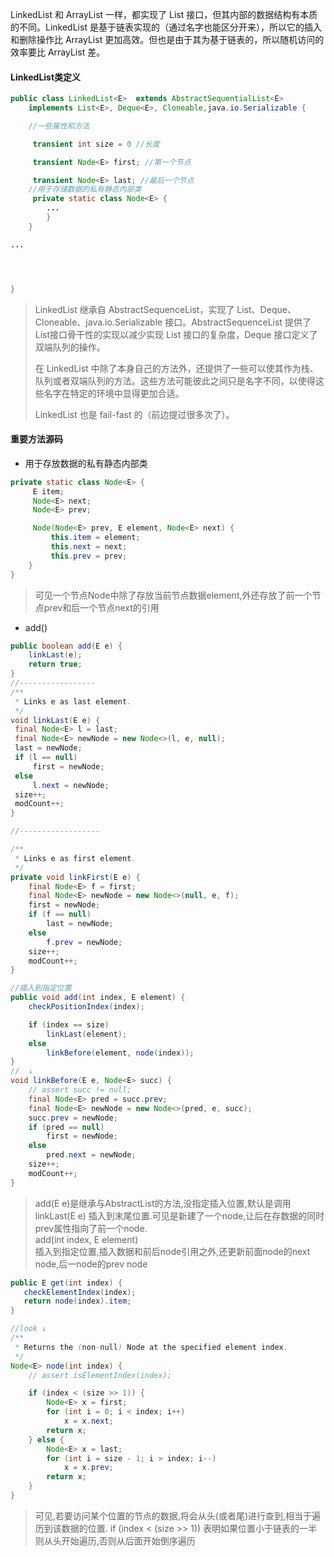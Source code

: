 LinkedList 和 ArrayList 一样，都实现了 List 接口，但其内部的数据结构有本质的不同。LinkedList 是基于链表实现的（通过名字也能区分开来），所以它的插入和删除操作比 ArrayList 更加高效。但也是由于其为基于链表的，所以随机访问的效率要比 ArrayList 差。

#### LinkedList类定义  
```java
public class LinkedList<E>  extends AbstractSequentialList<E>  
    implements List<E>, Deque<E>, Cloneable,java.io.Serializable {

    //一些属性和方法

     transient int size = 0 //长度

     transient Node<E> first; //第一个节点

     transient Node<E> last; //最后一个节点
    //用于存储数据的私有静态内部类
     private static class Node<E> {
        ...
        }
    }

...




}
```
> LinkedList 继承自 AbstractSequenceList，实现了 List、Deque、Cloneable、java.io.Serializable 接口。AbstractSequenceList 提供了List接口骨干性的实现以减少实现 List 接口的复杂度，Deque 接口定义了双端队列的操作。
>
> 在 LinkedList 中除了本身自己的方法外，还提供了一些可以使其作为栈、队列或者双端队列的方法。这些方法可能彼此之间只是名字不同，以使得这些名字在特定的环境中显得更加合适。
>
> LinkedList 也是 fail-fast 的（前边提过很多次了）。

#### 重要方法源码

* 用于存放数据的私有静态内部类
```java
private static class Node<E> {
     E item;
     Node<E> next;
     Node<E> prev;

     Node(Node<E> prev, E element, Node<E> next) {
         this.item = element;
         this.next = next;
         this.prev = prev;
    }
}
```
> 可见一个节点Node中除了存放当前节点数据element,外还存放了前一个节点prev和后一个节点next的引用

* add()
```java
public boolean add(E e) {
    linkLast(e);
    return true;
}
//-----------------
/**
 * Links e as last element.
 */
void linkLast(E e) {
 final Node<E> l = last;
 final Node<E> newNode = new Node<>(l, e, null);
 last = newNode;
 if (l == null)
     first = newNode;
 else
     l.next = newNode;
 size++;
 modCount++;
}

//------------------

/**
 * Links e as first element.
 */
private void linkFirst(E e) {
    final Node<E> f = first;
    final Node<E> newNode = new Node<>(null, e, f);
    first = newNode;
    if (f == null)
        last = newNode;
    else
        f.prev = newNode;
    size++;
    modCount++;
}

//插入到指定位置
public void add(int index, E element) {
    checkPositionIndex(index);

    if (index == size)
        linkLast(element);
    else
        linkBefore(element, node(index));
}
//  ↓
void linkBefore(E e, Node<E> succ) {
    // assert succ != null;
    final Node<E> pred = succ.prev;
    final Node<E> newNode = new Node<>(pred, e, succ);
    succ.prev = newNode;
    if (pred == null)
        first = newNode;
    else
        pred.next = newNode;
    size++;
    modCount++;
}
```
>  add(E e)是继承与AbstractList的方法,没指定插入位置,默认是调用linkLast(E e)  插入到末尾位置.可见是新建了一个node,让后在存数据的同时prev属性指向了前一个node.   
add(int index, E element)  
插入到指定位置,插入数据和前后node引用之外,还更新前面node的next node,后一node的prev node

```java
public E get(int index) {
   checkElementIndex(index);
   return node(index).item;
}

//look ↓
/**
 * Returns the (non-null) Node at the specified element index.
 */
Node<E> node(int index) {
    // assert isElementIndex(index);

    if (index < (size >> 1)) {
        Node<E> x = first;
        for (int i = 0; i < index; i++)
            x = x.next;
        return x;
    } else {
        Node<E> x = last;
        for (int i = size - 1; i > index; i--)
            x = x.prev;
        return x;
    }
}
```

> 可见,若要访问某个位置的节点的数据,将会从头(或者尾)进行查到,相当于遍历到该数据的位置. if (index < (size >> 1)) 表明如果位置小于链表的一半则从头开始遍历,否则从后面开始倒序遍历
